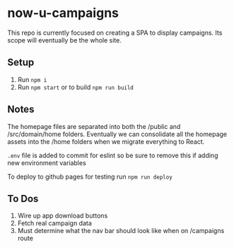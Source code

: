 # now-u-campaigns

This repo is currently focused on creating a SPA to display campaigns. Its scope will eventually be the whole site.

## Setup

1. Run `npm i`
2. Run `npm start` or to build `npm run build`

## Notes

The homepage files are separated into both the /public and /src/domain/home folders. Eventually we can consolidate all the homepage assets into the /home folders when we migrate everything to React.

`.env` file is added to commit for eslint so be sure to remove this if adding new environment variables

To deploy to github pages for testing run `npm run deploy`

## To Dos

1. Wire up app download buttons
2. Fetch real campaign data
3. Must determine what the nav bar should look like when on /campaigns route
